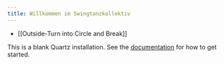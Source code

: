 ```yaml
---
title: Willkommen im Swingtanzkollektiv
---
```







- [[Outside-Turn into Circle and Break]]















This is a blank Quartz installation.
See the [documentation](https://quartz.jzhao.xyz) for how to get started.
